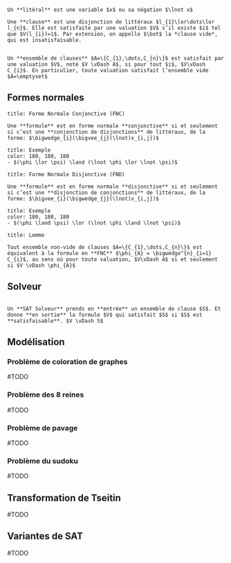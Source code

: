 
```ad-definition

Un **litéral** est une variable $x$ ou sa négation $\lnot x$

```

```ad-definition
Une **clause** est une disjonction de littéraux $l_{1}\lor\dots\lor l_{n}$. Elle est satisfaite par une valuation $V$ s’il existe $i$ tel que $V(l_{i})=1$. Par extension, on appelle $\bot$ la *clause vide*, qui est insatisfaisable.

```

```ad-definition

Un **ensemble de clauses** $A=\{C_{1},\dots,C_{n}\}$ est satisfait par une valuation $V$, noté $V \vDash A$, si pour tout $i$, $V\vDash C_{i}$. En particulier, toute valuation satisfait l’ensemble vide $A=\emptyset$

```

## Formes normales

```ad-theorem
title: Forme Normale Conjonctive (FNC)

Une **formule** est en forme normale **conjonctive** si et seulement si c’est une **conjonction de disjonctions** de littéraux, de la forme: $\bigwedge_{i}(\bigvee_{j}(\lnot)x_{i,j})$

```

```ad-example
title: Exemple
color: 180, 180, 180
- $(\phi \lor \psi) \land (\lnot \phi \lor \lnot \psi)$ 
```

```ad-theorem
title: Forme Normale Disjonctive (FND)

Une **formule** est en forme normale **disjonctive** si et seulement si c’est une **disjonction de conjonctions** de littéraux, de la forme: $\bigvee_{i}(\bigwedge_{j}(\lnot)x_{i,j})$

```

```ad-example
title: Exemple
color: 180, 180, 180
- $(\phi \land \psi) \lor (\lnot \phi \land \lnot \psi)$ 
```

```ad-theorem
title: Lemme

Tout ensemble non-vide de clauses $A=\{C_{1},\dots,C_{n}\}$ est équivalent à la formule en **FNC** $\phi_{A} = \bigwedge^{n}_{i=1} C_{i}$, au sens où pour toute valuation, $V\vDash A$ si et seulement si $V \vDash \phi_{A}$

```

## Solveur

```ad-definition

Un **SAT Solveur** prends en **entrée** un ensemble de clause $S$. Et donne **en sortie** la formule $V$ qui satisfait $S$ si $S$ est **satisfaisable**. $V \vDash S$

```

## Modélisation

### Problème de coloration de graphes
#TODO 

### Problème des 8 reines
#TODO 

### Problème de pavage
#TODO 

### Problème du sudoku
#TODO 

## Transformation de Tseitin
#TODO 

## Variantes de SAT
#TODO 

